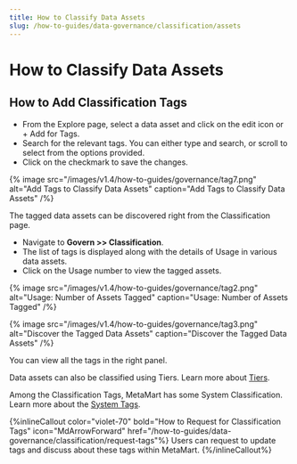```yaml
---
title: How to Classify Data Assets
slug: /how-to-guides/data-governance/classification/assets
---
```


# How to Classify Data Assets

## How to Add Classification Tags

- From the Explore page, select a data asset and click on the edit icon or + Add for Tags.
- Search for the relevant tags. You can either type and search, or scroll to select from the options provided.
- Click on the checkmark to save the changes.

{% image
src="/images/v1.4/how-to-guides/governance/tag7.png"
alt="Add Tags to Classify Data Assets"
caption="Add Tags to Classify Data Assets"
/%}

The tagged data assets can be discovered right from the Classification page. 
- Navigate to **Govern >> Classification**.
- The list of tags is displayed along with the details of Usage in various data assets.
- Click on the Usage number to view the tagged assets.

{% image
src="/images/v1.4/how-to-guides/governance/tag2.png"
alt="Usage: Number of Assets Tagged"
caption="Usage: Number of Assets Tagged"
/%}

{% image
src="/images/v1.4/how-to-guides/governance/tag3.png"
alt="Discover the Tagged Data Assets"
caption="Discover the Tagged Data Assets"
/%}

You can view all the tags in the right panel.

Data assets can also be classified using Tiers. Learn more about [Tiers](/how-to-guides/data-governance/classification/tiers).

Among the Classification Tags, MetaMart has some System Classification. Learn more about the [System Tags](/how-to-guides/data-governance/classification/overview).

{%inlineCallout
  color="violet-70"
  bold="How to Request for Classification Tags"
  icon="MdArrowForward"
  href="/how-to-guides/data-governance/classification/request-tags"%}
  Users can request to update tags and discuss about these tags within MetaMart.
{%/inlineCallout%}